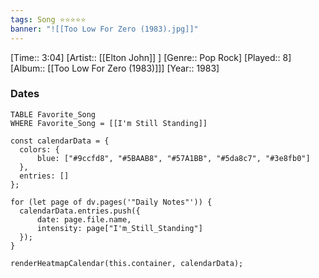 ```yaml
---
tags: Song ⭐⭐⭐⭐⭐ 
banner: "![[Too Low For Zero (1983).jpg]]"
---
```

[Time:: 3:04]
[Artist:: [[Elton John]] ]
[Genre:: Pop Rock]
[Played:: 8]
[Album:: [[Too Low For Zero (1983)]]]
[Year:: 1983]
### Dates
````dataview
TABLE Favorite_Song
WHERE Favorite_Song = [[I'm Still Standing]]
````

  ```dataviewjs
const calendarData = { 
	colors: { 
		blue: ["#9ccfd8", "#5BAAB8", "#57A1BB", "#5da8c7", "#3e8fb0"] 
	}, 
	entries: [] 
}; 

for (let page of dv.pages('"Daily Notes"')) { 
	calendarData.entries.push({ 
		date: page.file.name, 
		intensity: page["I'm_Still_Standing"]
	}); 
} 

renderHeatmapCalendar(this.container, calendarData);
```
